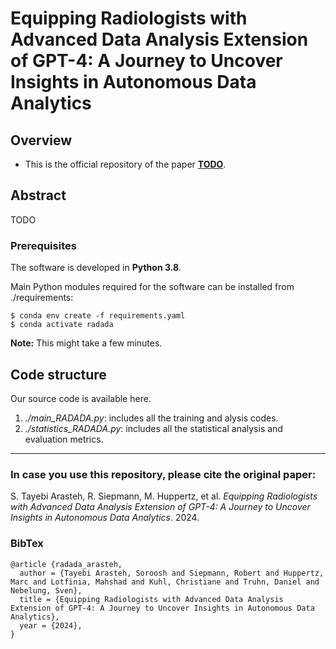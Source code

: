 # Equipping Radiologists with Advanced Data Analysis Extension of GPT-4: A Journey to Uncover Insights in Autonomous Data Analytics


Overview
------

* This is the official repository of the paper [**TODO**](TODO).

Abstract
------
TODO

### Prerequisites

The software is developed in **Python 3.8**.



Main Python modules required for the software can be installed from ./requirements:

```
$ conda env create -f requirements.yaml
$ conda activate radada
```

**Note:** This might take a few minutes.


Code structure
---

Our source code is available here.

1. *./main_RADADA.py*: includes all the training and alysis codes.
2. *./statistics_RADADA.py*: includes all the statistical analysis and evaluation metrics.


------
### In case you use this repository, please cite the original paper:

S. Tayebi Arasteh, R. Siepmann, M. Huppertz, et al. *Equipping Radiologists with Advanced Data Analysis Extension of GPT-4: A Journey to Uncover Insights in Autonomous Data Analytics*. 2024.

### BibTex

    @article {radada_arasteh,
      author = {Tayebi Arasteh, Soroosh and Siepmann, Robert and Huppertz, Marc and Lotfinia, Mahshad and Kuhl, Christiane and Truhn, Daniel and Nebelung, Sven},
      title = {Equipping Radiologists with Advanced Data Analysis Extension of GPT-4: A Journey to Uncover Insights in Autonomous Data Analytics},
      year = {2024},
    }
